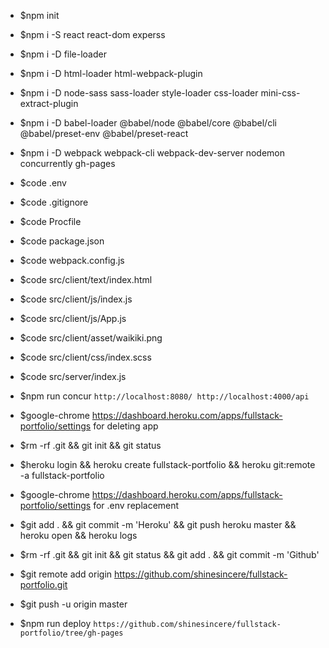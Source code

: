 * $npm init
* $npm i -S react react-dom experss
* $npm i -D file-loader
* $npm i -D html-loader html-webpack-plugin 
* $npm i -D node-sass sass-loader style-loader css-loader mini-css-extract-plugin 
* $npm i -D babel-loader @babel/node @babel/core @babel/cli @babel/preset-env @babel/preset-react 
* $npm i -D webpack webpack-cli webpack-dev-server nodemon concurrently gh-pages

* $code .env 
* $code .gitignore
* $code Procfile
* $code package.json
* $code webpack.config.js

* $code src/client/text/index.html
* $code src/client/js/index.js
* $code src/client/js/App.js  
* $code src/client/asset/waikiki.png
* $code src/client/css/index.scss
* $code src/server/index.js

* $npm run concur `http://localhost:8080/ http://localhost:4000/api`

* $google-chrome https://dashboard.heroku.com/apps/fullstack-portfolio/settings for deleting app
* $rm -rf .git && git init && git status
* $heroku login && heroku create fullstack-portfolio && heroku git:remote -a fullstack-portfolio
* $google-chrome https://dashboard.heroku.com/apps/fullstack-portfolio/settings for .env replacement
* $git add . && git commit -m 'Heroku' && git push heroku master && heroku open && heroku logs

* $rm -rf .git && git init && git status && git add . && git commit -m 'Github'
* $git remote add origin https://github.com/shinesincere/fullstack-portfolio.git
* $git push -u origin master
* $npm run deploy `https://github.com/shinesincere/fullstack-portfolio/tree/gh-pages`
